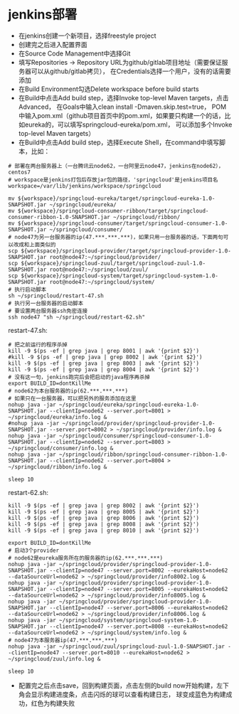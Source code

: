 # jenkins部署
* 在jenkins创建一个新项目，选择freestyle project
* 创建完之后进入配置界面
* 在Source Code Management中选择Git
* 填写Repositories -> Repository URL为github/gitlab项目地址（需要保证服务器可以从github/gitlab拷贝），
在Credentials选择一个用户，没有的话需要添加
* 在Build Environment勾选Delete workspace before build starts
* 在Build中点击Add build step，选择Invoke top-level Maven targets，点击Advanced，
在Goals中输入clean install -Dmaven.skip.test=true，
POM中输入pom.xml（github项目首页中的pom.xml，如果要只构建一个的话，比如eureka的，可以填写springcloud-eureka/pom.xml，
可以添加多个Invoke top-level Maven targets）
* 在Build中点击Add build step，选择Execute Shell，在command中填写脚本，比如：
```shell script
# 部署在两台服务器上（一台腾讯云node62，一台阿里云node47，jenkins在node62），centos7
# workspace是jenkins打包后存放jar包的路径，'springcloud'是jenkins项目名
workspace=/var/lib/jenkins/workspace/springcloud

mv ${workspace}/springcloud-eureka/target/springcloud-eureka-1.0-SNAPSHOT.jar ~/springcloud/eureka/
mv ${workspace}/springcloud-consumer-ribbon/target/springcloud-consumer-ribbon-1.0-SNAPSHOT.jar ~/springcloud/ribbon/
mv ${workspace}/springcloud-consumer/target/springcloud-consumer-1.0-SNAPSHOT.jar ~/springcloud/consumer/
# node47为另一台服务器的ip(47.***.***.***)，如果只用一台服务器的话，下面两句可以改成和上面类似的
scp ${workspace}/springcloud-provider/target/springcloud-provider-1.0-SNAPSHOT.jar root@node47:~/springcloud/provider/
scp ${workspace}/springcloud-zuul/target/springcloud-zuul-1.0-SNAPSHOT.jar root@node47:~/springcloud/zuul/
scp ${workspace}/springcloud-system/target/springcloud-system-1.0-SNAPSHOT.jar root@node47:~/springcloud/system/
# 执行启动脚本
sh ~/springcloud/restart-47.sh
# 执行另一台服务器的启动脚本
# 要设置两台服务器ssh免密连接
ssh node47 "sh ~/springcloud/restart-62.sh"
```
restart-47.sh:
```shell script
# 把之前运行的程序杀掉
kill -9 $(ps -ef | grep java | grep 8001 | awk '{print $2}')
#kill -9 $(ps -ef | grep java | grep 8002 | awk '{print $2}')
kill -9 $(ps -ef | grep java | grep 8003 | awk '{print $2}')
kill -9 $(ps -ef | grep java | grep 8004 | awk '{print $2}')
# 没有这一句，jenkins跑完后会把启动的java程序再杀掉
export BUILD_ID=dontKillMe
# node62为本台服务器的ip(62.***.***.***)
# 如果只在一台服务器，可以把另外的服务添加在这里
nohup java -jar ~/springcloud/eureka/springcloud-eureka-1.0-SNAPSHOT.jar --clientIp=node62 --server.port=8001 > ~/springcloud/eureka/info.log &
#nohup java -jar ~/springcloud/provider/springcloud-provider-1.0-SNAPSHOT.jar --server.port=8002 > ~/springcloud/provider/info.log &
nohup java -jar ~/springcloud/consumer/springcloud-consumer-1.0-SNAPSHOT.jar --clientIp=node62 --server.port=8003 > ~/springcloud/consumer/info.log &
nohup java -jar ~/springcloud/ribbon/springcloud-consumer-ribbon-1.0-SNAPSHOT.jar --clientIp=node62 --server.port=8004 > ~/springcloud/ribbon/info.log &

sleep 10
```
restart-62.sh:
```shell script
kill -9 $(ps -ef | grep java | grep 8002 | awk '{print $2}')
kill -9 $(ps -ef | grep java | grep 8005 | awk '{print $2}')
kill -9 $(ps -ef | grep java | grep 8006 | awk '{print $2}')
kill -9 $(ps -ef | grep java | grep 8008 | awk '{print $2}')
kill -9 $(ps -ef | grep java | grep 8010 | awk '{print $2}')

export BUILD_ID=dontKillMe
# 启动3个provider
# node62是eureka服务所在的服务器的ip(62.***.***.***)
nohup java -jar ~/springcloud/provider/springcloud-provider-1.0-SNAPSHOT.jar --clientIp=node47 --server.port=8002 --eurekaHost=node62 --dataSourceUrl=node62 > ~/springcloud/provider/info8002.log &
nohup java -jar ~/springcloud/provider/springcloud-provider-1.0-SNAPSHOT.jar --clientIp=node47 --server.port=8005 --eurekaHost=node62 --dataSourceUrl=node62 > ~/springcloud/provider/info8005.log &
nohup java -jar ~/springcloud/provider/springcloud-provider-1.0-SNAPSHOT.jar --clientIp=node47 --server.port=8006 --eurekaHost=node62 --dataSourceUrl=node62 > ~/springcloud/provider/info8006.log &
nohup java -jar ~/springcloud/system/springcloud-system-1.0-SNAPSHOT.jar --clientIp=node47 --server.port=8008 --eurekaHost=node62 --dataSourceUrl=node62 > ~/springcloud/system/info.log &
# node47为本服务器ip(47.***.***.***)
nohup java -jar ~/springcloud/zuul/springcloud-zuul-1.0-SNAPSHOT.jar --clientIp=node47 --server.port=8010 --eurekaHost=node62 > ~/springcloud/zuul/info.log &

sleep 10
```
* 配置完之后点击save，回到构建页面，点击左侧的build now开始构建，左下角会显示构建进度条，点击闪烁的球可以查看构建日志，
球变成蓝色为构建成功，红色为构建失败

